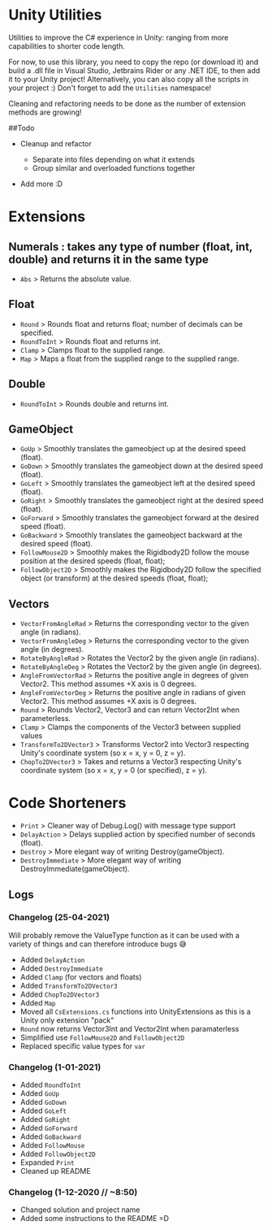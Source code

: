 # Unity Utilities

Utilities to improve the C# experience in Unity: ranging from more capabilities to shorter code length.

For now, to use this library, you need to copy the repo (or download it) and build a .dll file in Visual Studio,
Jetbrains Rider or any .NET IDE, to then add it to your Unity project! Alternatively, you can also copy all the scripts
in your project :) Don't forget to add the `Utilities` namespace!

Cleaning and refactoring needs to be done as the number of extension methods are growing!

##Todo

- Cleanup and refactor
  - Separate into files depending on what it extends
  - Group similar and overloaded functions together
  
- Add more :D

# Extensions

## Numerals : takes any type of number (float, int, double) and returns it in the same type

- `Abs` > Returns the absolute value.

## Float

- `Round` > Rounds float and returns float; number of decimals can be specified.
- `RoundToInt` > Rounds float and returns int.
- `Clamp` > Clamps float to the supplied range.
- `Map` > Maps a float from the supplied range to the supplied range.

## Double

- `RoundToInt` > Rounds double and returns int.

## GameObject

- `GoUp` > Smoothly translates the gameobject up at the desired speed (float).
- `GoDown` > Smoothly translates the gameobject down at the desired speed (float).
- `GoLeft` > Smoothly translates the gameobject left at the desired speed (float).
- `GoRight` > Smoothly translates the gameobject right at the desired speed (float).
- `GoForward` > Smoothly translates the gameobject forward at the desired speed (float).
- `GoBackward` > Smoothly translates the gameobject backward at the desired speed (float).
- `FollowMouse2D` > Smoothly makes the Rigidbody2D follow the mouse position at the desired speeds (float, float);
- `FollowObject2D` > Smoothly makes the Rigidbody2D follow the specified object (or transform) at the desired speeds (float, float);

## Vectors

- `VectorFromAngleRad` > Returns the corresponding vector to the given angle (in radians).
- `VectorFromAngleDeg` > Returns the corresponding vector to the given angle (in degrees).
- `RotateByAngleRad` > Rotates the Vector2 by the given angle (in radians).
- `RotateByAngleDeg` > Rotates the Vector2 by the given angle (in degrees).
- `AngleFromVectorRad` > Returns the positive angle in degrees of given Vector2. This method assumes +X axis is 0
  degrees.
- `AngleFromVectorDeg` > Returns the positive angle in radians of given Vector2. This method assumes +X axis is 0
  degrees.
- `Round` > Rounds Vector2, Vector3 and can return Vector2Int when parameterless.
- `Clamp` > Clamps the components of the Vector3 between supplied values
- `TransformTo2DVector3` > Transforms Vector2 into Vector3 respecting Unity's coordinate system (so x = x, y = 0, z = y).
- `ChopTo2DVector3` > Takes and returns a Vector3 respecting Unity's coordinate system (so x = x, y = 0 (or specified), z = y).

# Code Shorteners

- `Print` > Cleaner way of Debug.Log() with message type support
- `DelayAction` > Delays supplied action by specified number of seconds (float).
- `Destroy` > More elegant way of writing Destroy(gameObject).
- `DestroyImmediate` > More elegant way of writing DestroyImmediate(gameObject).

## Logs

### Changelog (25-04-2021)

Will probably remove the ValueType function as it can be used with a variety of things and can therefore introduce bugs 😅

- Added `DelayAction`
- Added `DestroyImmediate`
- Added `Clamp` (for vectors and floats)
- Added `TransformTo2DVector3`
- Added `ChopTo2DVector3`
- Added `Map`
- Moved all `CsExtensions.cs` functions into UnityExtensions as this is a Unity only extension "pack"
- `Round` now returns Vector3Int and Vector2Int when paramaterless
- Simplified use `FollowMouse2D` and `FollowObject2D`
- Replaced specific value types for `var`

### Changelog (1-01-2021)

- Added `RoundToInt`
- Added `GoUp`
- Added `GoDown`
- Added `GoLeft`
- Added `GoRight`
- Added `GoForward`
- Added `GoBackward`
- Added `FollowMouse`
- Added `FollowObject2D`
- Expanded `Print`
- Cleaned up README

### Changelog (1-12-2020 // ~8:50)

- Changed solution and project name
- Added some instructions to the README =D

